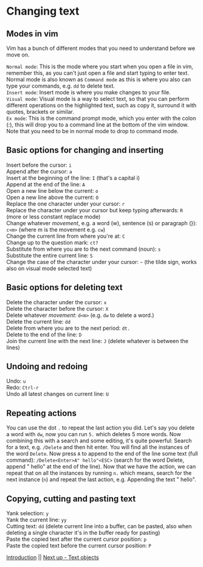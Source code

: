 # Changing text

## Modes in vim

Vim has a bunch of different modes that you need to understand before we move on.

`Normal mode`: This is the mode where you start when you open a file in vim, remember this, as you can't just open a file and start typing to enter text. Normal mode is also known as `Command mode` as this is where you also can type your commands, e.g. `dd` to delete text.\
`Insert mode`: Insert mode is where you make changes to your file.\
`Visual mode`: Visual mode is a way to select text, so that you can perform different operations on the highlighted text, such as copy it, surround it with quotes, brackets or similar.\
`Ex mode`: This is the command prompt mode, which you enter with the colon (:), this will drop you to a command line at the bottom of the vim window. Note that you need to be in normal mode to drop to command mode.

## Basic options for changing and inserting

Insert before the cursor: `i`\
Append after the cursor: `a`\
Insert at the beginning of the line: `I` (that's a capital i)\
Append at the end of the line: `A`\
Open a new line below the current: `o`\
Open a new line above the current: `O`\
Replace the one character under your cursor: `r`\
Replace the character under your cursor but keep typing afterwards: `R` (more or less constant replace mode)\
Change whatever _movement_, e.g. a word (w), sentence (s) or paragraph (}): `c<m>` (where m is the movement e.g. `cw`)\
Change the current line from where you're at: `C`\
Change up to the question mark: `ct?`\
Substitute from where you are to the next command (noun): `s`\
Substitute the entire current line: `S`\
Change the case of the character under your cursor: `~` (the tilde sign, works also on visual mode selected text)

## Basic options for deleting text

Delete the character under the cursor: `x`\
Delete the character before the cursor: `X`\
Delete whatever _movement_: `d<m>` (e.g. `dw` to delete a word.)\
Delete the current line: `dd`\
Delete from where you are to the next period: `dt.`\
Delete to the end of the line: `D`\
Join the current line with the next line: `J` (delete whatever is between the lines)

## Undoing and redoing

Undo: `u`\
Redo: `Ctrl-r`\
Undo all latest changes on current line: `U`

## Repeating actions

You can use the dot `.` to repeat the last action you did. Let's say you delete a word with `dw`, now you can run `5.` which deletes 5 more words.
Now combining this with a search and some editing, it's quite powerful:
Search for a text, e.g. `/Delete` and then hit enter. You will find all the instances of the word `Delete`. Now press `A` to append to the end of the line some text (full command): `/Delete<Enter>A" hello"<ESC>` (search for the word Delete, append " hello" at the end of the line). Now that we have the action, we can repeat that on all the instances by running `n.` which means, search for the next instance (`n`) and repeat the last action, e.g. Appending the text " hello". 

## Copying, cutting and pasting text

Yank selection: `y`\
Yank the current line: `yy`\
Cutting text: `dd` (delete current line into a buffer, can be pasted, also when deleting a single character it's in the buffer ready for pasting)\
Paste the copied text after the current cursor position: `p`\
Paste the copied text before the current cursor position: `P`


[Introduction](introduction.md) || [Next up - Text objects](text-objects.md)
